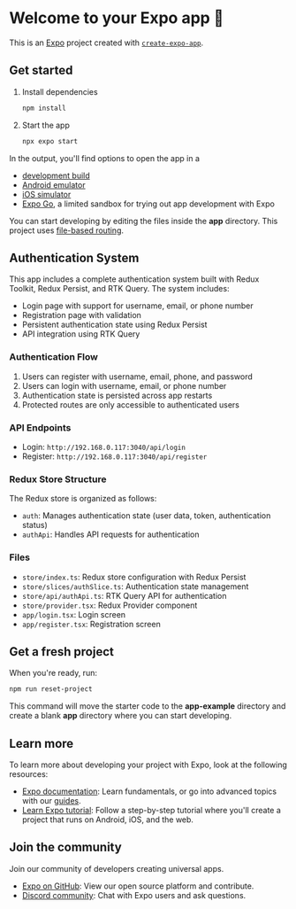 # Welcome to your Expo app 👋

This is an [Expo](https://expo.dev) project created with [`create-expo-app`](https://www.npmjs.com/package/create-expo-app).

## Get started

1. Install dependencies

   ```bash
   npm install
   ```

2. Start the app

   ```bash
   npx expo start
   ```

In the output, you'll find options to open the app in a

- [development build](https://docs.expo.dev/develop/development-builds/introduction/)
- [Android emulator](https://docs.expo.dev/workflow/android-studio-emulator/)
- [iOS simulator](https://docs.expo.dev/workflow/ios-simulator/)
- [Expo Go](https://expo.dev/go), a limited sandbox for trying out app development with Expo

You can start developing by editing the files inside the **app** directory. This project uses [file-based routing](https://docs.expo.dev/router/introduction).

## Authentication System

This app includes a complete authentication system built with Redux Toolkit, Redux Persist, and RTK Query. The system includes:

- Login page with support for username, email, or phone number
- Registration page with validation
- Persistent authentication state using Redux Persist
- API integration using RTK Query

### Authentication Flow

1. Users can register with username, email, phone, and password
2. Users can login with username, email, or phone number
3. Authentication state is persisted across app restarts
4. Protected routes are only accessible to authenticated users

### API Endpoints

- Login: `http://192.168.0.117:3040/api/login`
- Register: `http://192.168.0.117:3040/api/register`

### Redux Store Structure

The Redux store is organized as follows:

- `auth`: Manages authentication state (user data, token, authentication status)
- `authApi`: Handles API requests for authentication

### Files

- `store/index.ts`: Redux store configuration with Redux Persist
- `store/slices/authSlice.ts`: Authentication state management
- `store/api/authApi.ts`: RTK Query API for authentication
- `store/provider.tsx`: Redux Provider component
- `app/login.tsx`: Login screen
- `app/register.tsx`: Registration screen

## Get a fresh project

When you're ready, run:

```bash
npm run reset-project
```

This command will move the starter code to the **app-example** directory and create a blank **app** directory where you can start developing.

## Learn more

To learn more about developing your project with Expo, look at the following resources:

- [Expo documentation](https://docs.expo.dev/): Learn fundamentals, or go into advanced topics with our [guides](https://docs.expo.dev/guides).
- [Learn Expo tutorial](https://docs.expo.dev/tutorial/introduction/): Follow a step-by-step tutorial where you'll create a project that runs on Android, iOS, and the web.

## Join the community

Join our community of developers creating universal apps.

- [Expo on GitHub](https://github.com/expo/expo): View our open source platform and contribute.
- [Discord community](https://chat.expo.dev): Chat with Expo users and ask questions.
